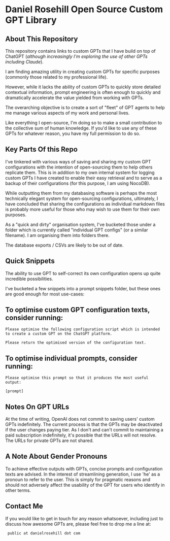 # Daniel Rosehill Open Source Custom GPT Library

## About This Repository

This repository contains links to custom GPTs that I have build on top of ChatGPT (*although increasingly I'm exploring the use of other GPTs including Claude*).

I am finding amazing utility in creating custom GPTs for specific purposes (commonly those related to my professional life). 

However, while it lacks the ability of custom GPTs to quickly store detailed contextual information, prompt engineering is often enough to quickly and dramatically accelerate the value yielded from working with GPTs.

The overarching objective is to create a sort of "fleet" of GPT agents to help me manage various aspects of my work and personal lives.

Like everything I open-source, I'm doing so to make a small contribution to the collective sum of human knowledge. If you'd like to use any of these GPTs for whatever reason, you have my full permission to do so.

 ## Key Parts Of this Repo
 
 I've tinkered with various ways of saving and sharing my custom GPT configurations with the intention of open-sourcing them to help others replicate them. This is in addition to my own internal system for logging custom GPTs I have created to enable their easy retrieval and to serve as a backup of their configurations (for this purpose, I am using NocoDB).

 While outputting them from my databasing software is perhaps the most technically elegant system for open-sourcing configurations, ultimately, I have concluded that sharing the configurations as individual markdown files is probably more useful for those who may wish to use them for their own purposes.

 As a "quick and dirty" organisation system, I've bucketed those under a folder which is currently called "individual GPT configs" (or a similar filename). I am organising them into folders there.

 The database exports / CSVs are likely to be out of date.

 ## Quick Snippets

 The ability to use GPT to self-correct its own configuration opens up quite incredible possibilities.

 I've bucketed a few snippets into a prompt snippets folder, but these ones are good enough for most use-cases:

 ## To optimise custom GPT configuration texts, consider running:

 ```
 Please optimise the following configuration script which is intended to create a custom GPT on the ChatGPT platform. 

Please return the optimised version of the configuration text. 
```

## To optimise individual prompts, consider running:

```
Please optimise this prompt so that it produces the most useful output:

[prompt]
```

## Notes On GPT URLs

At the time of writing, OpenAI does not commit to saving users' custom GPTs indefinitely. The current process is that the GPTs may be deactivated if the user changes paying tier. As I don't and can't commit to maintaining a paid subscription indefinitely, it's possible that the URLs will not resolve. The URLs for private GPTs are not shared.

## A Note About Gender Pronouns

To achieve effective outputs with GPTs, concise prompts and configuration texts are advised. In the interest of streamlining generation, I use 'he' as a pronoun to refer to the user. This is simply for pragmatic reasons and should not adversely affect the usability of the GPT for users who identify in other terms.

 ## Contact Me

 If you would like to get in touch for any reason whatsoever, including just to discuss how awesome GPTs are, please feel free to drop me a line at:

```
 public at danielrosehill dot com
 ```
